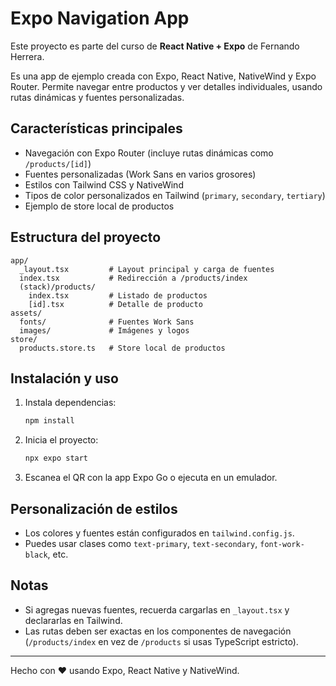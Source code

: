 

# Expo Navigation App

Este proyecto es parte del curso de **React Native + Expo** de Fernando Herrera.

Es una app de ejemplo creada con Expo, React Native, NativeWind y Expo Router. Permite navegar entre productos y ver detalles individuales, usando rutas dinámicas y fuentes personalizadas.

## Características principales

- Navegación con Expo Router (incluye rutas dinámicas como `/products/[id]`)
- Fuentes personalizadas (Work Sans en varios grosores)
- Estilos con Tailwind CSS y NativeWind
- Tipos de color personalizados en Tailwind (`primary`, `secondary`, `tertiary`)
- Ejemplo de store local de productos

## Estructura del proyecto

```
app/
  _layout.tsx         # Layout principal y carga de fuentes
  index.tsx           # Redirección a /products/index
  (stack)/products/
    index.tsx         # Listado de productos
    [id].tsx          # Detalle de producto
assets/
  fonts/              # Fuentes Work Sans
  images/             # Imágenes y logos
store/
  products.store.ts   # Store local de productos
```

## Instalación y uso

1. Instala dependencias:
   ```sh
   npm install
   ```
2. Inicia el proyecto:
   ```sh
   npx expo start
   ```
3. Escanea el QR con la app Expo Go o ejecuta en un emulador.

## Personalización de estilos
- Los colores y fuentes están configurados en `tailwind.config.js`.
- Puedes usar clases como `text-primary`, `text-secondary`, `font-work-black`, etc.

## Notas
- Si agregas nuevas fuentes, recuerda cargarlas en `_layout.tsx` y declararlas en Tailwind.
- Las rutas deben ser exactas en los componentes de navegación (`/products/index` en vez de `/products` si usas TypeScript estricto).

---

Hecho con ❤️ usando Expo, React Native y NativeWind.
